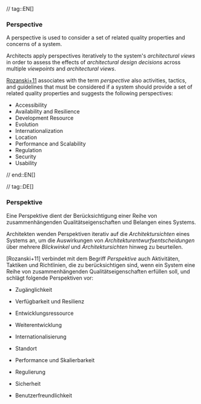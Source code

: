 // tag::EN[]
### Perspective

A perspective is used to consider a set of related quality properties and concerns of a system.

Architects apply perspectives iteratively to the system's _architectural views_ in order to assess the effects of _architectural design decisions_ across multiple _viewpoints_ and _architectural views_.

[Rozanski+11](#ref-rozanski-2011) associates with the term _perspective_ also activities, tactics, and guidelines that must be considered if a system should provide a set of related quality properties and suggests the following perspectives:

 * Accessibility
 * Availability and Resilience
 * Development Resource
 * Evolution
 * Internationalization
 * Location
 * Performance and Scalability
 * Regulation
 * Security
 * Usability

// end::EN[]

// tag::DE[]
### Perspektive

Eine Perspektive dient der Berücksichtigung einer Reihe von
zusammenhängenden Qualitätseigenschaften und Belangen eines Systems.

Architekten wenden Perspektiven iterativ auf die *Architektursichten*
eines Systems an, um die Auswirkungen von
*Architekturentwurfsentscheidungen* über mehrere *Blickwinkel* und
*Architektursichten* hinweg zu beurteilen.

\[Rozanski+11\] verbindet mit dem Begriff *Perspektive* auch
Aktivitäten, Taktiken und Richtlinien, die zu berücksichtigen sind,
wenn ein System eine Reihe von zusammenhängenden
Qualitätseigenschaften erfüllen soll, und schlägt folgende
Perspektiven vor:

-   Zugänglichkeit

-   Verfügbarkeit und Resilienz

-   Entwicklungsressource

-   Weiterentwicklung

-   Internationalisierung

-   Standort

-   Performance und Skalierbarkeit

-   Regulierung

-   Sicherheit

-   Benutzerfreundlichkeit

